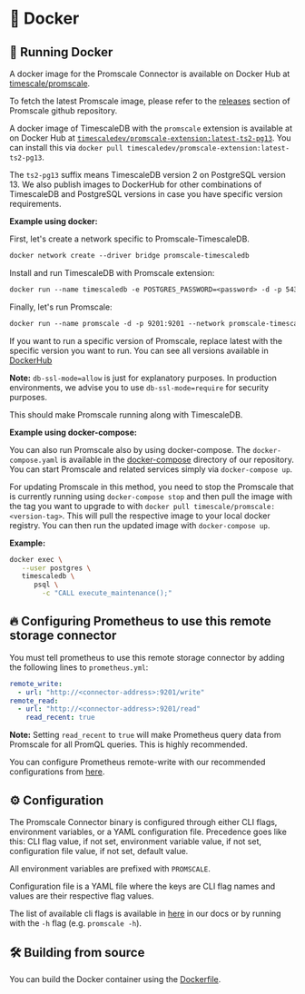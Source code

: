 # 🐳 Docker

## 🔧 Running Docker

A docker image for the Promscale Connector is available
on Docker Hub at [timescale/promscale](https://hub.docker.com/r/timescale/promscale/).

To fetch the latest Promscale image, please refer to the [releases](https://github.com/timescale/promscale/releases)
section of Promscale github repository.

A docker image of TimescaleDB with the `promscale`
extension is available at on Docker Hub at
[`timescaledev/promscale-extension:latest-ts2-pg13`](https://hub.docker.com/r/timescaledev/promscale-extension). You can
install this via `docker pull timescaledev/promscale-extension:latest-ts2-pg13`.

The `ts2-pg13` suffix means TimescaleDB version 2 on PostgreSQL version 13. We also publish images to DockerHub for other combinations of TimescaleDB and PostgreSQL versions in case you have specific version requirements.

**Example using docker:**

First, let's create a network specific to Promscale-TimescaleDB.

```dockerfile
docker network create --driver bridge promscale-timescaledb
```

Install and run TimescaleDB with Promscale extension:
```dockerfile
docker run --name timescaledb -e POSTGRES_PASSWORD=<password> -d -p 5432:5432 --network promscale-timescaledb timescaledev/promscale-extension:latest-ts2-pg13 postgres -csynchronous_commit=off
```

Finally, let's run Promscale:
```dockerfile
docker run --name promscale -d -p 9201:9201 --network promscale-timescaledb timescale/promscale:latest -db-password=<password> -db-port=5432 -db-name=postgres -db-host=timescaledb -db-ssl-mode=allow
```
If you want to run a specific version of Promscale, replace latest with the specific version you want to run. You can see all versions available in [DockerHub](https://hub.docker.com/r/timescale/promscale/tags)


**Note:** `db-ssl-mode=allow` is just for explanatory purposes. In production environments,
we advise you to use `db-ssl-mode=require` for security purposes.

This should make Promscale running along with TimescaleDB.

**Example using docker-compose:**

You can also run Promscale also by using docker-compose. The `docker-compose.yaml` is available in the
[docker-compose](https://github.com/timescale/promscale/blob/master/docker-compose/docker-compose.yaml) directory of our repository.
You can start Promscale and related services simply via `docker-compose up`.

For updating Promscale in this method, you need to stop the Promscale that is currently running using
`docker-compose stop` and then pull the image with the tag you want to upgrade to with `docker pull timescale/promscale:<version-tag>`.
This will pull the respective image to your local docker registry. You can then run the updated image with `docker-compose up`.

**Example:**

```bash
docker exec \
   --user postgres \
   timescaledb \
      psql \
        -c "CALL execute_maintenance();"
```

## 🔥 Configuring Prometheus to use this remote storage connector

You must tell prometheus to use this remote storage connector by adding
the following lines to `prometheus.yml`:
```yaml
remote_write:
  - url: "http://<connector-address>:9201/write"
remote_read:
  - url: "http://<connector-address>:9201/read"
    read_recent: true
```

**Note:** Setting `read_recent` to `true` will make Prometheus query data from Promscale for all PromQL queries. This is highly recommended.

You can configure Prometheus remote-write with our recommended configurations from [here](/docs/configuring_prometheus.md). 

## ⚙️ Configuration

The Promscale Connector binary is configured through either CLI flags, environment variables, or a YAML configuration file. 
Precedence goes like this: CLI flag value, if not set, environment variable value, if not set, configuration file value, if not set, default value.

All environment variables are prefixed with `PROMSCALE`.

Configuration file is a YAML file where the keys are CLI flag names and values are their respective flag values.

The list of available cli flags is available in [here](/docs/cli.md) in
our docs or by running with the `-h` flag (e.g. `promscale -h`).

## 🛠 Building from source

You can build the Docker container using the [Dockerfile](build/Dockerfile).
